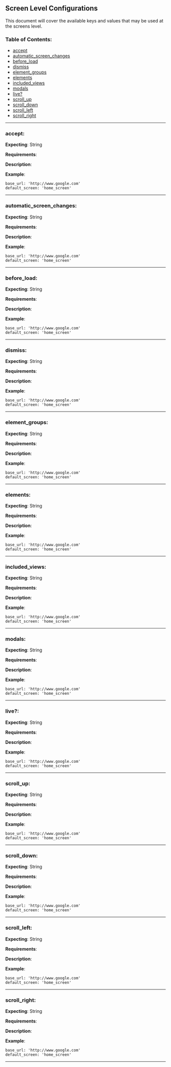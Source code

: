Screen Level Configurations
----

This document will cover the available keys and values that may be used at the screens level.

### Table of Contents:
*    [accept](#accept)
*    [automatic_screen_changes](#automatic_screen_changes)
*    [before_load](#before_load)
*    [dismiss](#dismiss)
*    [element_groups](#element_groups)
*    [elements](#elements)
*    [included_views](#included_views)
*    [modals](#modals)
*    [live?](#live)
*    [scroll_up](#scroll_up)
*    [scroll_down](#scroll_down)
*    [scroll_left](#scroll_left)
*    [scroll_right](#scroll_right)

***

### accept:

__Expecting__: String

__Requirements__:

__Description__:

__Example__:
```
base_url: 'http://www.google.com'
default_screen: 'home_screen'
```
---

### automatic_screen_changes:

__Expecting__: String

__Requirements__:

__Description__:

__Example__:
```
base_url: 'http://www.google.com'
default_screen: 'home_screen'
```
---

### before_load:

__Expecting__: String

__Requirements__:

__Description__:

__Example__:
```
base_url: 'http://www.google.com'
default_screen: 'home_screen'
```
---

### dismiss:

__Expecting__: String

__Requirements__:

__Description__:

__Example__:
```
base_url: 'http://www.google.com'
default_screen: 'home_screen'
```
---

### element_groups:

__Expecting__: String

__Requirements__:

__Description__:

__Example__:
```
base_url: 'http://www.google.com'
default_screen: 'home_screen'
```
---

### elements:

__Expecting__: String

__Requirements__:

__Description__:

__Example__:
```
base_url: 'http://www.google.com'
default_screen: 'home_screen'
```
---

### included_views:

__Expecting__: String

__Requirements__:

__Description__:

__Example__:
```
base_url: 'http://www.google.com'
default_screen: 'home_screen'
```
---

### modals:

__Expecting__: String

__Requirements__:

__Description__:

__Example__:
```
base_url: 'http://www.google.com'
default_screen: 'home_screen'
```
---

### live?:

__Expecting__: String

__Requirements__:

__Description__:

__Example__:
```
base_url: 'http://www.google.com'
default_screen: 'home_screen'
```
---

### scroll_up:

__Expecting__: String

__Requirements__:

__Description__:

__Example__:
```
base_url: 'http://www.google.com'
default_screen: 'home_screen'
```
---

### scroll_down:

__Expecting__: String

__Requirements__:

__Description__:

__Example__:
```
base_url: 'http://www.google.com'
default_screen: 'home_screen'
```
---

### scroll_left:

__Expecting__: String

__Requirements__:

__Description__:

__Example__:
```
base_url: 'http://www.google.com'
default_screen: 'home_screen'
```
---

### scroll_right:

__Expecting__: String

__Requirements__:

__Description__:

__Example__:
```
base_url: 'http://www.google.com'
default_screen: 'home_screen'
```
---